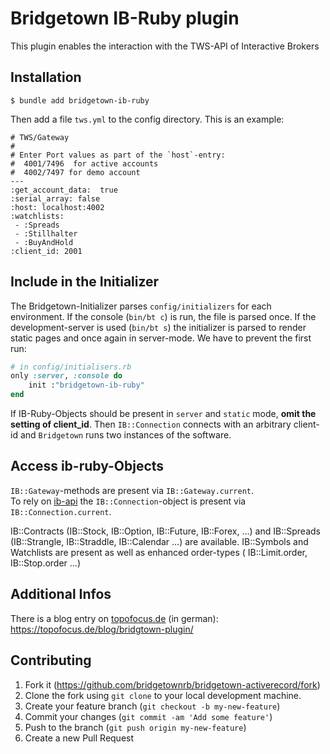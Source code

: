 # Bridgetown IB-Ruby  plugin

This plugin enables the interaction with the TWS-API of Interactive Brokers

## Installation

```
$ bundle add bridgetown-ib-ruby
```

Then add a file `tws.yml` to the config directory. This is an example:

```
# TWS/Gateway
#
# Enter Port values as part of the `host`-entry:
#  4001/7496  for active accounts
#  4002/7497 for demo account
---
:get_account_data:  true
:serial_array: false
:host: localhost:4002
:watchlists: 
 - :Spreads
 - :Stillhalter
 - :BuyAndHold 
:client_id: 2001

```

## Include in the Initializer

The Bridgetown-Initializer parses `config/initializers` for each environment. If the console (`bin/bt c`) is run,
the file is parsed once. If the development-server is used (`bin/bt s`) the initializer is parsed to render static pages
and once again in server-mode. We have to prevent the first run:

```ruby 
# in config/initialisers.rb
only :server, :console do
    init :"bridgetown-ib-ruby"
end
```

If IB-Ruby-Objects should be present in `server` and `static` mode, **omit the setting of client_id**. Then `IB::Connection`
connects with an arbitrary client-id and `Bridgetown` runs two instances of the software.

## Access ib-ruby-Objects

`IB::Gateway`-methods are present via `IB::Gateway.current`.  
To rely on [ib-api](https://github.com/ib-ruby/ib-api) the `IB::Connection`-object is present via `IB::Connection.current`. 

IB::Contracts (IB::Stock,  IB::Option, IB::Future, IB::Forex, ...) and IB::Spreads (IB::Strangle, IB::Straddle, IB::Calendar ...)
are available.
IB::Symbols and  Watchlists are present as well as enhanced order-types ( IB::Limit.order, IB::Stop.order ...)


## Additional Infos
There is a blog entry on [topofocus.de](https://topofocus.de) (in german):  https://topofocus.de/blog/bridgtown-plugin/



## Contributing

1. Fork it (https://github.com/bridgetownrb/bridgetown-activerecord/fork)
2. Clone the fork using `git clone` to your local development machine.
3. Create your feature branch (`git checkout -b my-new-feature`)
4. Commit your changes (`git commit -am 'Add some feature'`)
5. Push to the branch (`git push origin my-new-feature`)
6. Create a new Pull Request
